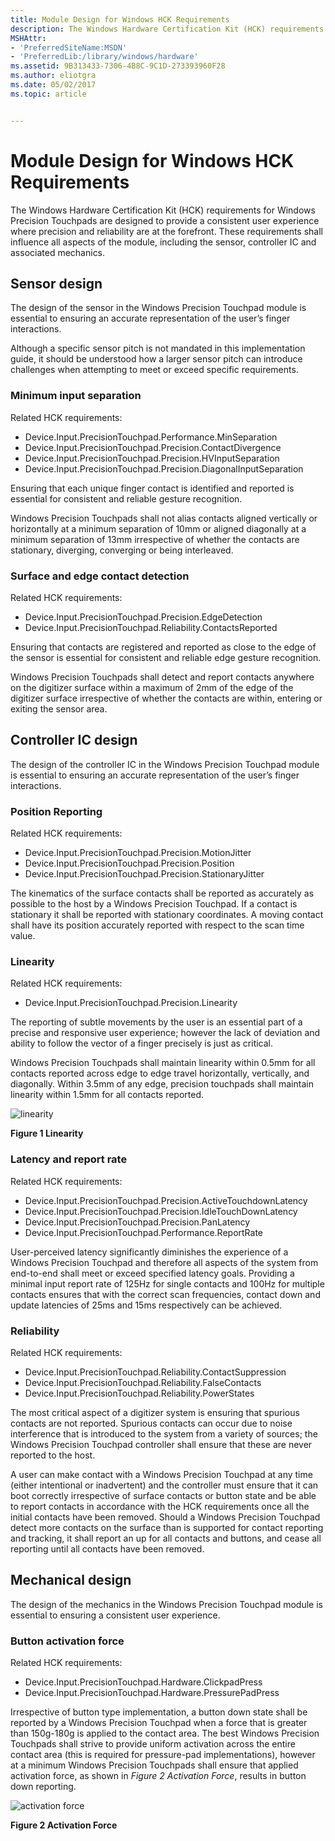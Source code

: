```yaml
---
title: Module Design for Windows HCK Requirements
description: The Windows Hardware Certification Kit (HCK) requirements for Windows Precision Touchpads are designed to provide a consistent user experience where precision and reliability are at the forefront.
MSHAttr:
- 'PreferredSiteName:MSDN'
- 'PreferredLib:/library/windows/hardware'
ms.assetid: 9B313433-7306-4B8C-9C1D-273393960F28
ms.author: eliotgra
ms.date: 05/02/2017
ms.topic: article


---
```


#  Module Design for Windows HCK Requirements


The Windows Hardware Certification Kit (HCK) requirements for Windows Precision Touchpads are designed to provide a consistent user experience where precision and reliability are at the forefront. These requirements shall influence all aspects of the module, including the sensor, controller IC and associated mechanics.

## <a href="" id="sensor-design-"></a>Sensor design


The design of the sensor in the Windows Precision Touchpad module is essential to ensuring an accurate representation of the user’s finger interactions.

Although a specific sensor pitch is not mandated in this implementation guide, it should be understood how a larger sensor pitch can introduce challenges when attempting to meet or exceed specific requirements.

### Minimum input separation

Related HCK requirements:

-   Device.Input.PrecisionTouchpad.Performance.MinSeparation
-   Device.Input.PrecisionTouchpad.Precision.ContactDivergence
-   Device.Input.PrecisionTouchpad.Precision.HVInputSeparation
-   Device.Input.PrecisionTouchpad.Precision.DiagonalInputSeparation

Ensuring that each unique finger contact is identified and reported is essential for consistent and reliable gesture recognition.

Windows Precision Touchpads shall not alias contacts aligned vertically or horizontally at a minimum separation of 10mm or aligned diagonally at a minimum separation of 13mm irrespective of whether the contacts are stationary, diverging, converging or being interleaved.

### Surface and edge contact detection

Related HCK requirements:

-   Device.Input.PrecisionTouchpad.Precision.EdgeDetection
-   Device.Input.PrecisionTouchpad.Reliability.ContactsReported

Ensuring that contacts are registered and reported as close to the edge of the sensor is essential for consistent and reliable edge gesture recognition.

Windows Precision Touchpads shall detect and report contacts anywhere on the digitizer surface within a maximum of 2mm of the edge of the digitizer surface irrespective of whether the contacts are within, entering or exiting the sensor area.

## <a href="" id="controller-ic-design-"></a>Controller IC design


The design of the controller IC in the Windows Precision Touchpad module is essential to ensuring an accurate representation of the user’s finger interactions.

### Position Reporting

Related HCK requirements:

-   Device.Input.PrecisionTouchpad.Precision.MotionJitter
-   Device.Input.PrecisionTouchpad.Precision.Position
-   Device.Input.PrecisionTouchpad.Precision.StationaryJitter

The kinematics of the surface contacts shall be reported as accurately as possible to the host by a Windows Precision Touchpad. If a contact is stationary it shall be reported with stationary coordinates. A moving contact shall have its position accurately reported with respect to the scan time value.

### Linearity

Related HCK requirements:

-   Device.Input.PrecisionTouchpad.Precision.Linearity

The reporting of subtle movements by the user is an essential part of a precise and responsive user experience; however the lack of deviation and ability to follow the vector of a finger precisely is just as critical.

Windows Precision Touchpads shall maintain linearity within 0.5mm for all contacts reported across edge to edge travel horizontally, vertically, and diagonally. Within 3.5mm of any edge, precision touchpads shall maintain linearity within 1.5mm for all contacts reported.

![linearity](../images/implementationfig14linearity.jpg)

**Figure 1 Linearity**

### Latency and report rate

Related HCK requirements:

-   Device.Input.PrecisionTouchpad.Precision.ActiveTouchdownLatency
-   Device.Input.PrecisionTouchpad.Precision.IdleTouchDownLatency
-   Device.Input.PrecisionTouchpad.Precision.PanLatency
-   Device.Input.PrecisionTouchpad.Performance.ReportRate

User-perceived latency significantly diminishes the experience of a Windows Precision Touchpad and therefore all aspects of the system from end-to-end shall meet or exceed specified latency goals. Providing a minimal input report rate of 125Hz for single contacts and 100Hz for multiple contacts ensures that with the correct scan frequencies, contact down and update latencies of 25ms and 15ms respectively can be achieved.

### Reliability

Related HCK requirements:

-   Device.Input.PrecisionTouchpad.Reliability.ContactSuppression
-   Device.Input.PrecisionTouchpad.Reliability.FalseContacts
-   Device.Input.PrecisionTouchpad.Reliability.PowerStates

The most critical aspect of a digitizer system is ensuring that spurious contacts are not reported. Spurious contacts can occur due to noise interference that is introduced to the system from a variety of sources; the Windows Precision Touchpad controller shall ensure that these are never reported to the host.

A user can make contact with a Windows Precision Touchpad at any time (either intentional or inadvertent) and the controller must ensure that it can boot correctly irrespective of surface contacts or button state and be able to report contacts in accordance with the HCK requirements once all the initial contacts have been removed. Should a Windows Precision Touchpad detect more contacts on the surface than is supported for contact reporting and tracking, it shall report an up for all contacts and buttons, and cease all reporting until all contacts have been removed.

## <a href="" id="mechanical-design-"></a>Mechanical design


The design of the mechanics in the Windows Precision Touchpad module is essential to ensuring a consistent user experience.

### Button activation force

Related HCK requirements:

-   Device.Input.PrecisionTouchpad.Hardware.ClickpadPress
-   Device.Input.PrecisionTouchpad.Hardware.PressurePadPress

Irrespective of button type implementation, a button down state shall be reported by a Windows Precision Touchpad when a force that is greater than 150g-180g is applied to the contact area. The best Windows Precision Touchpads shall strive to provide uniform activation across the entire contact area (this is required for pressure-pad implementations), however at a minimum Windows Precision Touchpads shall ensure that applied activation force, as shown in *Figure 2 Activation Force*, results in button down reporting.

![activation force](../images/implementationfig15activationforce.jpg)

**Figure 2 Activation Force**

 

 






